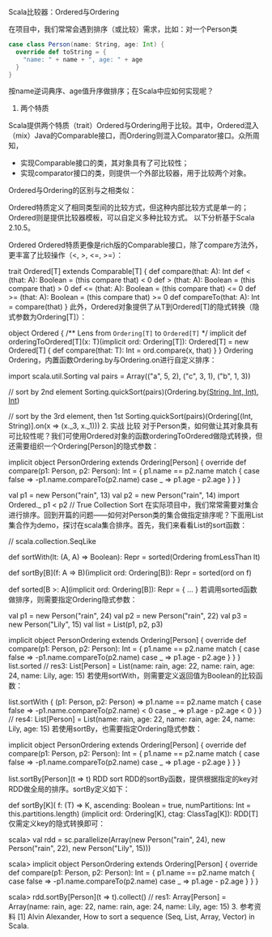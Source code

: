Scala比较器：Ordered与Ordering

 
在项目中，我们常常会遇到排序（或比较）需求，比如：对一个Person类
```scala
case class Person(name: String, age: Int) {
  override def toString = {
    "name: " + name + ", age: " + age
  }
}
```

按name逆词典序、age值升序做排序；在Scala中应如何实现呢？

1. 两个特质

Scala提供两个特质（trait）Ordered与Ordering用于比较。其中，Ordered混入（mix）Java的Comparable接口，而Ordering则混入Comparator接口。众所周知，

- 实现Comparable接口的类，其对象具有了可比较性；
- 实现comparator接口的类，则提供一个外部比较器，用于比较两个对象。

Ordered与Ordering的区别与之相类似：

Ordered特质定义了相同类型间的比较方式，但这种内部比较方式是单一的；
Ordered则是提供比较器模板，可以自定义多种比较方式。
以下分析基于Scala 2.10.5。

Ordered
Ordered特质更像是rich版的Comparable接口，除了compare方法外，更丰富了比较操作（<, >, <=, >=）：

trait Ordered[T] extends Comparable[T] {
  def compare(that: A): Int
  def <  (that: A): Boolean = (this compare that) <  0
  def >  (that: A): Boolean = (this compare that) >  0
  def <= (that: A): Boolean = (this compare that) <= 0
  def >= (that: A): Boolean = (this compare that) >= 0
  def compareTo(that: A): Int = compare(that)
}
此外，Ordered对象提供了从T到Ordered[T]的隐式转换（隐式参数为Ordering[T]）：

object Ordered {
  /** Lens from `Ordering[T]` to `Ordered[T]` */
  implicit def orderingToOrdered[T](x: T)(implicit ord: Ordering[T]): Ordered[T] =
    new Ordered[T] { def compare(that: T): Int = ord.compare(x, that) }
}
Ordering
Ordering，内置函数Ordering.by与Ordering.on进行自定义排序：

import scala.util.Sorting
val pairs = Array(("a", 5, 2), ("c", 3, 1), ("b", 1, 3))

// sort by 2nd element
Sorting.quickSort(pairs)(Ordering.by[(String, Int, Int), Int](_._2))

// sort by the 3rd element, then 1st
Sorting.quickSort(pairs)(Ordering[(Int, String)].on(x => (x._3, x._1)))
2. 实战
比较
对于Person类，如何做让其对象具有可比较性呢？我们可使用Ordered对象的函数orderingToOrdered做隐式转换，但还需要组织一个Ordering[Person]的隐式参数：

implicit object PersonOrdering extends Ordering[Person] {
  override def compare(p1: Person, p2: Person): Int = {
    p1.name == p2.name match {
      case false => -p1.name.compareTo(p2.name)
      case _ => p1.age - p2.age
    }
  }
}

val p1 = new Person("rain", 13)
val p2 = new Person("rain", 14)
import Ordered._
p1 < p2 // True
Collection Sort
在实际项目中，我们常常需要对集合进行排序。回到开篇的问题——如何对Person类的集合做指定排序呢？下面用List集合作为demo，探讨在scala集合排序。首先，我们来看看List的sort函数：

// scala.collection.SeqLike

def sortWith(lt: (A, A) => Boolean): Repr = sorted(Ordering fromLessThan lt)

def sortBy[B](f: A => B)(implicit ord: Ordering[B]): Repr = sorted(ord on f)

def sorted[B >: A](implicit ord: Ordering[B]): Repr = {
...
}
若调用sorted函数做排序，则需要指定Ordering隐式参数：

val p1 = new Person("rain", 24)
val p2 = new Person("rain", 22)
val p3 = new Person("Lily", 15)
val list = List(p1, p2, p3)

implicit object PersonOrdering extends Ordering[Person] {
  override def compare(p1: Person, p2: Person): Int = {
    p1.name == p2.name match {
      case false => -p1.name.compareTo(p2.name)
      case _ => p1.age - p2.age
    }
  }
}
list.sorted 
// res3: List[Person] = List(name: rain, age: 22, name: rain, age: 24, name: Lily, age: 15)
若使用sortWith，则需要定义返回值为Boolean的比较函数：

list.sortWith { (p1: Person, p2: Person) =>
   p1.name == p2.name match {
     case false => -p1.name.compareTo(p2.name) < 0
     case _ => p1.age - p2.age < 0
   }
}
// res4: List[Person] = List(name: rain, age: 22, name: rain, age: 24, name: Lily, age: 15)
若使用sortBy，也需要指定Ordering隐式参数：

implicit object PersonOrdering extends Ordering[Person] {
  override def compare(p1: Person, p2: Person): Int = {
    p1.name == p2.name match {
      case false => -p1.name.compareTo(p2.name)
      case _ => p1.age - p2.age
    }
  }
}

list.sortBy[Person](t => t)
RDD sort
RDD的sortBy函数，提供根据指定的key对RDD做全局的排序。sortBy定义如下：

def sortBy[K](
  f: (T) => K,
  ascending: Boolean = true,
  numPartitions: Int = this.partitions.length)
  (implicit ord: Ordering[K], ctag: ClassTag[K]): RDD[T] 
仅需定义key的隐式转换即可：

scala> val rdd = sc.parallelize(Array(new Person("rain", 24),
      new Person("rain", 22), new Person("Lily", 15)))

scala> implicit object PersonOrdering extends Ordering[Person] {
        override def compare(p1: Person, p2: Person): Int = {
          p1.name == p2.name match {
            case false => -p1.name.compareTo(p2.name)
            case _ => p1.age - p2.age
          }
        }
      }

scala> rdd.sortBy[Person](t => t).collect()
// res1: Array[Person] = Array(name: rain, age: 22, name: rain, age: 24, name: Lily, age: 15)
3. 参考资料
[1] Alvin Alexander, How to sort a sequence (Seq, List, Array, Vector) in Scala.